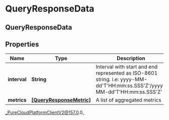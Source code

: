 # QueryResponseData

## QueryResponseData

## Properties

|Name | Type | Description | Notes|
|------------ | ------------- | ------------- | -------------|
| **interval** | **String** | Interval with start and end represented as ISO-8601 string. i.e: yyyy-MM-dd&#39;T&#39;HH:mm:ss.SSS&#39;Z&#39;/yyyy-MM-dd&#39;T&#39;HH:mm:ss.SSS&#39;Z&#39; | [optional] |
| **metrics** | [**[QueryResponseMetric]**](QueryResponseMetric) | A list of aggregated metrics | [optional] |



_PureCloudPlatformClientV2@157.0.0_
